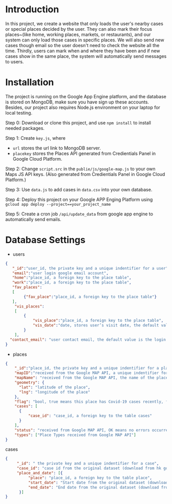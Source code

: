# Introduction

In this project, we create a website that only loads the user's nearby cases or special places decided by the user. They can also mark their focus places~(like home, working places, markets, or restaurants), and our system can only load those cases in specific places. We will also send new cases though email so the user doesn't need to check the website all the time. Thirdly, users can mark when and where they have been and if new cases show in the same place, the system will automatically send messages to users.

# Installation

The project is running on the Google App Engine platform, and the database is stored on MongoDB, make sure you have sign up these accounts. 
Besides, our project also requires Node.js environment on your laptop for local testing.

Step 0: Download or clone this project, and use `npm install` to install needed packages.

Step 1: Create `key.js`, where

+ `url` stores the url link to MongoDB server.
+ `placekey` stores the Places API generated from Credientials Panel in Google Cloud Platform.

Step 2: 
Change `script.src` in the `publie/js/google-map.js` to your own Maps JS API keys. (Also generated from Credientials Panel in Google Cloud Platform.)

Step 3:
Use `data.js` to add cases in `data.csv` into your own database.

Step 4:
Deploy this project on your Google APP Enging Platform using `gcloud app deploy --project==your_project_name`

Step 5:
Create a cron job `/api/update_data` from google app engine to automatically send emails.

# Database Settings

+ users

```json
{
   "_id":"user_id, the private key and a unique indentifier for a user",
   "email":"user login google email account",
   "home":"place_id, a foreign key to the place table",
   "work":"place_id, a foreign key to the place table",
   "fav_places":
   [
        {"fav_place":"place_id, a foreign key to the place table"}
   ],
    "vis_places":
    [
        {
            "vis_place":"place_id, a foreign key to the place table",
            "vis_date":"date, stores user’s visit date, the default value is today"
        }    
    ],
  "contact_email": "user contact email, the default value is the login gmail account"
}
```
+ places
```json
{
    "_id":"place_id, the private key and a unique indentifier for a place",
    "mapID":"received from the Google MAP API, a unique indentifier for a place", 
    "mapName": "received from the Google MAP API, the name of the place (may be different from the search text)",
    "geometry": {
      "lat": "latitude of the place",
      "lng": "longitude of the place"
    },
    "flag": "bool, true means this place has Covid-19 cases recently, false means this place doesn't have Covid-19 cases recently （e.g. in last 28 days)",
    "cases": [
      {
          "case_id": "case_id, a foreign key to the table cases"
      }
    ],
    "status": "received from Google MAP API, OK means no errors occurred, ZERO_RESULTS means no places be returned",
    "types": ["Place Types received from Google MAP API"]
}    
```
cases
```json
{
     "_id": " the private key and a unique indentifier for a case",
     "case_id": "case id from the original dataset (download from hk gov), a unique and contentious indentifier for a case",
     "place_and_date": [{
          "place": "place_id, a foreign key to the table place",
          "start_date": "Start date from the original dataset (download from hk gov)",
          "end_date": "End date from the original dataset (download from hk gov)"
      }]
}
```